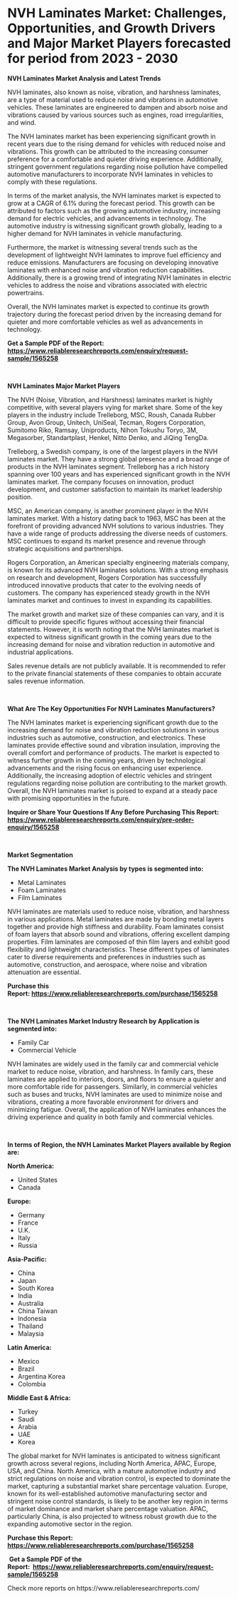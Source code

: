 <p><h1>NVH Laminates Market: Challenges, Opportunities, and Growth Drivers and Major Market Players forecasted for period from 2023 - 2030</h1></p><p><strong>NVH Laminates Market Analysis and Latest Trends</strong></p>
<p><p>NVH laminates, also known as noise, vibration, and harshness laminates, are a type of material used to reduce noise and vibrations in automotive vehicles. These laminates are engineered to dampen and absorb noise and vibrations caused by various sources such as engines, road irregularities, and wind.</p><p>The NVH laminates market has been experiencing significant growth in recent years due to the rising demand for vehicles with reduced noise and vibrations. This growth can be attributed to the increasing consumer preference for a comfortable and quieter driving experience. Additionally, stringent government regulations regarding noise pollution have compelled automotive manufacturers to incorporate NVH laminates in vehicles to comply with these regulations.</p><p>In terms of the market analysis, the NVH laminates market is expected to grow at a CAGR of 6.1% during the forecast period. This growth can be attributed to factors such as the growing automotive industry, increasing demand for electric vehicles, and advancements in technology. The automotive industry is witnessing significant growth globally, leading to a higher demand for NVH laminates in vehicle manufacturing.</p><p>Furthermore, the market is witnessing several trends such as the development of lightweight NVH laminates to improve fuel efficiency and reduce emissions. Manufacturers are focusing on developing innovative laminates with enhanced noise and vibration reduction capabilities. Additionally, there is a growing trend of integrating NVH laminates in electric vehicles to address the noise and vibrations associated with electric powertrains.</p><p>Overall, the NVH laminates market is expected to continue its growth trajectory during the forecast period driven by the increasing demand for quieter and more comfortable vehicles as well as advancements in technology.</p></p>
<p><strong>Get a Sample PDF of the Report:&nbsp; <a href="https://www.reliableresearchreports.com/enquiry/request-sample/1565258">https://www.reliableresearchreports.com/enquiry/request-sample/1565258</a></strong></p>
<p>&nbsp;</p>
<p><strong>NVH Laminates Major Market Players</strong></p>
<p><p>The NVH (Noise, Vibration, and Harshness) laminates market is highly competitive, with several players vying for market share. Some of the key players in the industry include Trelleborg, MSC, Roush, Canada Rubber Group, Avon Group, Unitech, UniSeal, Tecman, Rogers Corporation, Sumitomo Riko, Ramsay, Uniproducts, Nihon Tokushu Toryo, 3M, Megasorber, Standartplast, Henkel, Nitto Denko, and JiQing TengDa.</p><p>Trelleborg, a Swedish company, is one of the largest players in the NVH laminates market. They have a strong global presence and a broad range of products in the NVH laminates segment. Trelleborg has a rich history spanning over 100 years and has experienced significant growth in the NVH laminates market. The company focuses on innovation, product development, and customer satisfaction to maintain its market leadership position.</p><p>MSC, an American company, is another prominent player in the NVH laminates market. With a history dating back to 1963, MSC has been at the forefront of providing advanced NVH solutions to various industries. They have a wide range of products addressing the diverse needs of customers. MSC continues to expand its market presence and revenue through strategic acquisitions and partnerships.</p><p>Rogers Corporation, an American specialty engineering materials company, is known for its advanced NVH laminates solutions. With a strong emphasis on research and development, Rogers Corporation has successfully introduced innovative products that cater to the evolving needs of customers. The company has experienced steady growth in the NVH laminates market and continues to invest in expanding its capabilities.</p><p>The market growth and market size of these companies can vary, and it is difficult to provide specific figures without accessing their financial statements. However, it is worth noting that the NVH laminates market is expected to witness significant growth in the coming years due to the increasing demand for noise and vibration reduction in automotive and industrial applications.</p><p>Sales revenue details are not publicly available. It is recommended to refer to the private financial statements of these companies to obtain accurate sales revenue information.</p></p>
<p>&nbsp;</p>
<p><strong>What Are The Key Opportunities For NVH Laminates Manufacturers?</strong></p>
<p><p>The NVH laminates market is experiencing significant growth due to the increasing demand for noise and vibration reduction solutions in various industries such as automotive, construction, and electronics. These laminates provide effective sound and vibration insulation, improving the overall comfort and performance of products. The market is expected to witness further growth in the coming years, driven by technological advancements and the rising focus on enhancing user experience. Additionally, the increasing adoption of electric vehicles and stringent regulations regarding noise pollution are contributing to the market growth. Overall, the NVH laminates market is poised to expand at a steady pace with promising opportunities in the future.</p></p>
<p><strong>Inquire or Share Your Questions If Any Before Purchasing This Report: <a href="https://www.reliableresearchreports.com/enquiry/pre-order-enquiry/1565258">https://www.reliableresearchreports.com/enquiry/pre-order-enquiry/1565258</a></strong></p>
<p>&nbsp;</p>
<p><strong>Market Segmentation</strong></p>
<p><strong>The NVH Laminates Market Analysis by types is segmented into:</strong></p>
<p><ul><li>Metal Laminates</li><li>Foam Laminates</li><li>Film Laminates</li></ul></p>
<p><p>NVH laminates are materials used to reduce noise, vibration, and harshness in various applications. Metal laminates are made by bonding metal layers together and provide high stiffness and durability. Foam laminates consist of foam layers that absorb sound and vibrations, offering excellent damping properties. Film laminates are composed of thin film layers and exhibit good flexibility and lightweight characteristics. These different types of laminates cater to diverse requirements and preferences in industries such as automotive, construction, and aerospace, where noise and vibration attenuation are essential.</p></p>
<p><strong>Purchase this Report:&nbsp;<a href="https://www.reliableresearchreports.com/purchase/1565258">https://www.reliableresearchreports.com/purchase/1565258</a></strong></p>
<p>&nbsp;</p>
<p><strong>The NVH Laminates Market Industry Research by Application is segmented into:</strong></p>
<p><ul><li>Family Car</li><li>Commercial Vehicle</li></ul></p>
<p><p>NVH laminates are widely used in the family car and commercial vehicle market to reduce noise, vibration, and harshness. In family cars, these laminates are applied to interiors, doors, and floors to ensure a quieter and more comfortable ride for passengers. Similarly, in commercial vehicles such as buses and trucks, NVH laminates are used to minimize noise and vibrations, creating a more favorable environment for drivers and minimizing fatigue. Overall, the application of NVH laminates enhances the driving experience and quality in both family and commercial vehicles.</p></p>
<p>&nbsp;</p>
<p><strong>In terms of Region, the NVH Laminates Market Players available by Region are:</strong></p>
<p>
    <p> <strong> North America: </strong>
        <ul>
            <li>United States</li>
            <li>Canada</li>
        </ul>
        </p> 
    <p> <strong> Europe: </strong>
        <ul>
            <li>Germany</li>
            <li>France</li>
            <li>U.K.</li>
            <li>Italy</li>
            <li>Russia</li>
        </ul>
        </p> 
    <p> <strong> Asia-Pacific: </strong>
        <ul>
            <li>China</li>
            <li>Japan</li>
            <li>South Korea</li>
            <li>India</li>
            <li>Australia</li>
            <li>China Taiwan</li>
            <li>Indonesia</li>
            <li>Thailand</li>
            <li>Malaysia</li>
        </ul>
        </p> 
    <p> <strong> Latin America: </strong>
        <ul>
            <li>Mexico</li>
            <li>Brazil</li>
            <li>Argentina Korea</li>
            <li>Colombia</li>
        </ul>
        </p> 
    <p> <strong> Middle East & Africa: </strong>
        <ul>
            <li>Turkey</li>
            <li>Saudi</li>
            <li>Arabia</li>
            <li>UAE</li>
            <li>Korea</li>
        </ul>
    </p>
    </p>
<p><p>The global market for NVH laminates is anticipated to witness significant growth across several regions, including North America, APAC, Europe, USA, and China. North America, with a mature automotive industry and strict regulations on noise and vibration control, is expected to dominate the market, capturing a substantial market share percentage valuation. Europe, known for its well-established automotive manufacturing sector and stringent noise control standards, is likely to be another key region in terms of market dominance and market share percentage valuation. APAC, particularly China, is also projected to witness robust growth due to the expanding automotive sector in the region.</p></p>
<p><strong>Purchase this Report: <a href="https://www.reliableresearchreports.com/purchase/1565258">https://www.reliableresearchreports.com/purchase/1565258</a></strong></p>
<p>&nbsp;<strong>Get a Sample PDF of the Report:&nbsp;&nbsp;<a href="https://www.reliableresearchreports.com/enquiry/request-sample/1565258">https://www.reliableresearchreports.com/enquiry/request-sample/1565258</a></strong></p>
<p><strong></strong></p>
<p>Check more reports on https://www.reliableresearchreports.com/</p>